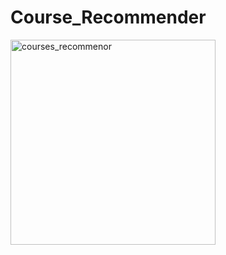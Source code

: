 # Course_Recommender

<img width="328" alt="courses_recommenor" src="https://user-images.githubusercontent.com/65063352/167835865-57dce8a5-1055-4072-8285-ea047775cd80.png">
